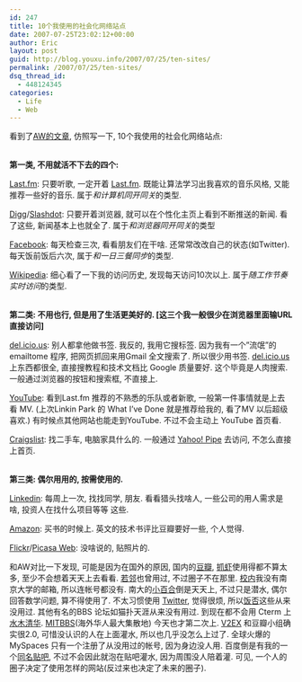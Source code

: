 ```yaml
---
id: 247
title: 10个我使用的社会化网络站点
date: 2007-07-25T23:02:12+00:00
author: Eric
layout: post
guid: http://blog.youxu.info/2007/07/25/ten-sites/
permalink: /2007/07/25/ten-sites/
dsq_thread_id:
  - 448124345
categories:
  - Life
  - Web
---
```

看到了[AW的文章](http://www.awflasher.com/blog/archives/997), 仿照写一下, 10个我使用的社会化网络站点:
  
<br style="font-weight: bold" /><span style="font-weight: bold">第一类, 不用就活不下去的四个:</span>

<a href="http://last.fm/" onclick="return top.js.OpenExtLink(window,event,this)" target="_blank">Last.fm</a>: 只要听歌, 一定开着 <a href="http://last.fm/" onclick="return top.js.OpenExtLink(window,event,this)" target="_blank">Last.fm</a>. 既能让算法学习出我喜欢的音乐风格, 又能推荐一些好的音乐. 属于<span style="font-style: italic">和计算机同开同关</span>的类型.
  
[Digg](http://digg.com/)/[Slashdot](http://slashdot.org/): 只要开着浏览器, 就可以在个性化主页上看到不断推送的新闻. 看了这些, 新闻基本上也就全了. 属于<span style="font-style: italic">和浏览器同开同关</span>的类型
  
[Facebook](http://facebook.com/): 每天检查三次, 看看朋友们在干啥. 还常常改改自己的状态(如Twitter). 每天饭前饭后六次, 属于<span style="font-style: italic">和一日三餐同步</span>的类型.
  
[Wikipedia](http://wikipedia.org/): 细心看了一下我的访问历史, 发现每天访问10次以上. 属于<span style="font-style: italic">随工作节奏实时访问</span>的类型.
  
<br style="font-weight: bold" /><span style="font-weight: bold">第二类: 不用也行, 但是用了生活更美好的. [这三个我一般很少在浏览器里面输URL 直接访问]</span>

 <a href="http://del.icio.us/" onclick="return top.js.OpenExtLink(window,event,this)" target="_blank">del.icio.us</a>: 别人都拿他做书签. 我反的, 我用它搜标签. 因为我有一个&#8221;流氓&#8221;的 emailtome 程序, 把网页抓回来用Gmail 全文搜索了. 所以很少用书签. <a href="http://%e4%b8%80%e8%88%ac%e5%9c%a8del.icio.us/" onclick="return top.js.OpenExtLink(window,event,this)" target="_blank">del.icio.us</a> 上东西都很全, 直接搜教程和技术文档比 Google 质量要好. 这个毕竟是人肉搜索. 一般通过浏览器的按钮和搜索框, 不直接上.
  
[YouTube](http://youtube.com/): 看到Last.fm 推荐的不熟悉的乐队或者新歌, 一般第一件事情就是上去看 MV. (上次Linkin Park 的 What I&#8217;ve Done 就是推荐给我的, 看了MV 以后超级喜欢.) 有时候点其他网站也能走到YouTube. 不过不会主动上 YouTube 首页看.
  
[Craigslist](http://craigslist.org/): 找二手车, 电脑家具什么的. 一般通过 [Yahoo! Pipe](http://pipes.yahoo.com/pipes/) 去访问, 不怎么直接上首页.
  
<br style="font-weight: bold" /><span style="font-weight: bold">第三类: 偶尔用用的, 按需使用的. </span>

[Linkedin](http://www.linkedin.com/): 每周上一次, 找找同学, 朋友. 看看猎头找啥人, 一些公司的用人需求是啥, 投资人在找什么项目等等 这些.
  
[Amazon](http://amazon.com/): 买书的时候上. 英文的技术书评比豆瓣要好一些, 个人觉得.
  
[Flickr](http://www.flickr.com/)/[Picasa Web](http://picasaweb.google.com/): 没啥说的, 贴照片的.

和AW对比一下发现, 可能是因为在国外的原因, 国内的[豆瓣](http://www.douban.com/), [抓虾](http://www.zhuaxia.com/)使用得都不算太多, 至少不会想着天天上去看看. [若邻](http://www.wealink.com/)也曾用过, 不过圈子不在那里. [校内](http://www,xiaonei.net/)我没有南京大学的邮箱, 所以连帐号都没有. 南大的[小百合](http://www.lilybbs.net/)倒是天天上, 不过只是潜水, 偶尔回答数学问题, 算不得使用了. 不太习惯使用 [Twitter](http://www.twitter.com/), 觉得很烦, 所以[饭否](http://www.fanfou.com/)这些从来没用过. 其他有名的BBS 论坛如猫扑天涯从来没有用过. 到现在都不会用 Cterm 上[水木清华](http://bbs.tsinghua.edu.cn/). [MITBBS](http://www.mitbbs.com/)(海外华人最大集散地) 今天也才第二次上. [V2EX](http://www.v2ex.com/) 和豆瓣小组确实很2.0, 可惜没认识的人在上面灌水, 所以也几乎没怎么上过了. 全球火爆的 MySpaces 只有一个注册了从没用过的帐号, 因为身边没人用. 百度倒是有我的一个[同名贴吧](http://http://post.baidu.com/f?kz=6701158), 不过不会因此就泡在贴吧灌水, 因为周围没人陪着灌. 可见, 一个人的圈子决定了使用怎样的网站(反过来也决定了未来的圈子).